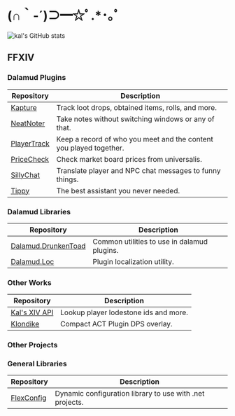 # (∩｀-´)⊃━☆ﾟ.*･｡ﾟ
![kal's GitHub stats](https://github-readme-stats.vercel.app/api?username=kalilistic&show_icons=true&theme=radical&count_private=true&custom_title=Kal's%20GitHub%20Stats)

## FFXIV

### Dalamud Plugins
Repository|Description
---|---
[Kapture](https://github.com/kalilistic/Kapture)|Track loot drops, obtained items, rolls, and more.
[NeatNoter](https://github.com/kalilistic/NeatNoter)|Take notes without switching windows or any of that.
[PlayerTrack](https://github.com/kalilistic/PlayerTrack)|Keep a record of who you meet and the content you played together.
[PriceCheck](https://github.com/kalilistic/PriceCheck)|Check market board prices from universalis.
[SillyChat](https://github.com/kalilistic/SillyChat)|Translate player and NPC chat messages to funny things.
[Tippy](https://github.com/kalilistic/Tippy)|The best assistant you never needed.

### Dalamud Libraries
Repository|Description
---|---
[Dalamud.DrunkenToad](https://github.com/kalilistic/Dalamud.DrunkenToad)|Common utilities to use in dalamud plugins. 
[Dalamud.Loc](https://github.com/kalilistic/Dalamud.Loc)|Plugin localization utility.

### Other Works
Repository|Description
---|---
[Kal's XIV API](https://github.com/kalilistic/kal-xiv-api)|Lookup player lodestone ids and more.
[Klondike](https://github.com/kalilistic/klondike)|Compact ACT Plugin DPS overlay.

### Other Projects

### General Libraries
Repository|Description
---|---
[FlexConfig](https://github.com/kalilistic/FlexConfig)|Dynamic configuration library to use with .net projects.  
